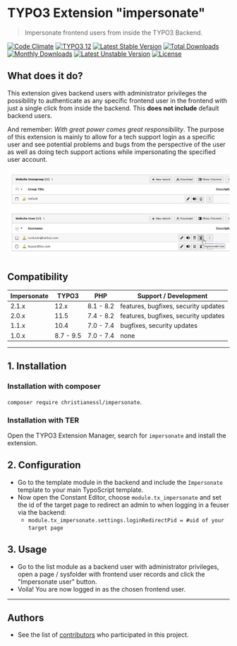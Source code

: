 # TYPO3 Extension "impersonate"

> Impersonate frontend users from inside the TYPO3 Backend.

[![Code Climate](https://codeclimate.com/github/IndyIndyIndy/impersonate.svg)](https://codeclimate.com/github/IndyIndyIndy/impersonate)
[![TYPO3 12](https://img.shields.io/badge/TYPO3-12-orange.svg)](https://get.typo3.org/version/12)
[![Latest Stable Version](https://poser.pugx.org/christianessl/impersonate/v/stable)](https://packagist.org/packages/christianessl/impersonate)
[![Total Downloads](https://poser.pugx.org/christianessl/impersonate/downloads)](https://packagist.org/packages/christianessl/impersonate)
[![Monthly Downloads](https://poser.pugx.org/christianessl/impersonate/d/monthly)](https://packagist.org/packages/christianessl/impersonate)
[![Latest Unstable Version](https://poser.pugx.org/christianessl/impersonate/v/unstable)](https://packagist.org/packages/christianessl/impersonate)
[![License](https://poser.pugx.org/christianessl/impersonate/license)](https://packagist.org/packages/christianessl/impersonate)

## What does it do?

This extension gives backend users with administrator privileges the possibility to authenticate as any specific
frontend user in the frontend with just a single click from inside the backend. This **does not include** default
backend users.

And remember: *With great power comes great responsibility*. The purpose of this extension is mainly to allow for a tech
support login as a specific user and see potential problems and bugs from the perspective of the user as well as doing
tech support actions while impersonating the specified user account.

![Screenshot](/Resources/Public/Screenshots/impersonate.png)

## Compatibility

| Impersonate | TYPO3     | PHP       | Support / Development                |
|-------------|-----------|-----------|--------------------------------------|
| 2.1.x       | 12.x      | 8.1 - 8.2 | features, bugfixes, security updates |
| 2.0.x       | 11.5      | 7.4 - 8.2 | features, bugfixes, security updates |
| 1.1.x       | 10.4      | 7.0 - 7.4 | bugfixes, security updates           |
| 1.0.x       | 8.7 - 9.5 | 7.0 - 7.4 | none                                 |

---

## 1. Installation

### Installation with composer

`composer require christianessl/impersonate`.

### Installation with TER

Open the TYPO3 Extension Manager, search for `impersonate` and install the extension.

## 2. Configuration

- Go to the template module in the backend and include the `Impersonate` template to your main TypoScript template.
- Now open the Constant Editor, choose `module.tx_impersonate` and set the id of the target page to redirect an admin to
  when logging in a feuser via the backend:
    - `module.tx_impersonate.settings.loginRedirectPid = #uid of your target page`

## 3. Usage

- Go to the list module as a backend user with administrator privileges, open a page / sysfolder with frontend user
  records and click the "Impersonate user" button.
- Voila! You are now logged in as the chosen frontend user.

---

## Authors

* See the list of [contributors](https://github.com/IndyIndyIndy/impersonate/graphs/contributors) who participated in this project.
